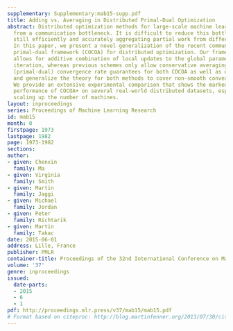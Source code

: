 ```yaml
---
supplementary: Supplementary:mab15-supp.pdf
title: Adding vs. Averaging in Distributed Primal-Dual Optimization
abstract: Distributed optimization methods for large-scale machine learning suffer
  from a communication bottleneck. It is difficult to reduce this bottleneck while
  still efficiently and accurately aggregating partial work from different machines.
  In this paper, we present a novel generalization of the recent communication-efficient
  primal-dual framework (COCOA) for distributed optimization. Our framework, COCOA+,
  allows for additive combination of local updates to the global parameters at each
  iteration, whereas previous schemes only allow conservative averaging. We give stronger
  (primal-dual) convergence rate guarantees for both COCOA as well as our new variants,
  and generalize the theory for both methods to cover non-smooth convex loss functions.
  We provide an extensive experimental comparison that shows the markedly improved
  performance of COCOA+ on several real-world distributed datasets, especially when
  scaling up the number of machines.
layout: inproceedings
series: Proceedings of Machine Learning Research
id: mab15
month: 0
firstpage: 1973
lastpage: 1982
page: 1973-1982
sections: 
author:
- given: Chenxin
  family: Ma
- given: Virginia
  family: Smith
- given: Martin
  family: Jaggi
- given: Michael
  family: Jordan
- given: Peter
  family: Richtarik
- given: Martin
  family: Takac
date: 2015-06-01
address: Lille, France
publisher: PMLR
container-title: Proceedings of the 32nd International Conference on Machine Learning
volume: '37'
genre: inproceedings
issued:
  date-parts:
  - 2015
  - 6
  - 1
pdf: http://proceedings.mlr.press/v37/mab15/mab15.pdf
# Format based on citeproc: http://blog.martinfenner.org/2013/07/30/citeproc-yaml-for-bibliographies/
---
```

